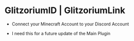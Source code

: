 # GlitzoriumID | GlitzoriumLink

- Connect your Minecraft Account to your Discord Account

- I need this for a future update of the Main Plugin
